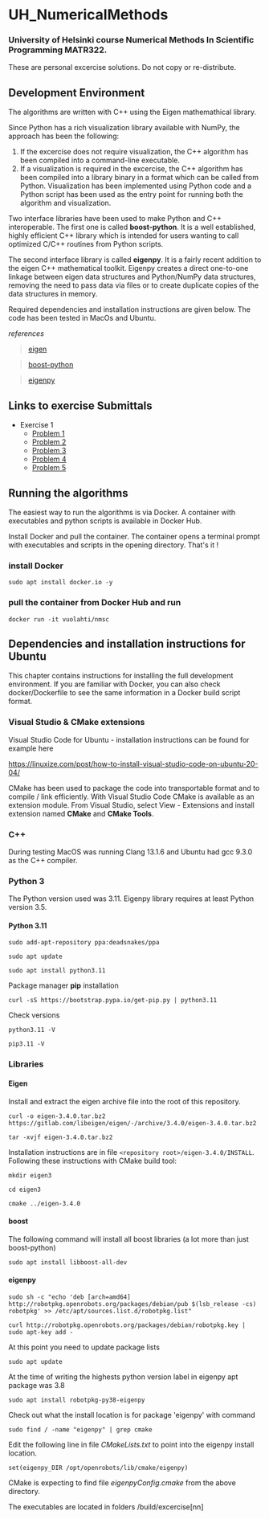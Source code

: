 # UH_NumericalMethods
### University of Helsinki course Numerical Methods In Scientific  Programming MATR322. 

These are personal excercise solutions. Do not copy or re-distribute.

## Development Environment
The algorithms are written with C++ using the Eigen mathemathical library. 

Since Python has a rich visualization library available with NumPy, the approach has been the following:

1. If the excercise does not require visualization, the C++ algorithm has been compiled into a command-line executable.
2. If a visualization is required in the excercise, the C++ algorithm has been compiled into a library binary in a format which can be called from Python. Visualization has been implemented using Python code and a Python script has been used as the entry point for running both the algorithm and visualization.

Two interface libraries have been used to make Python and C++ interoperable. The first one is called **boost-python**. It is a well established, highly efficient C++ library which is intended for users wanting to call optimized C/C++ routines from Python scripts. 

The second interface library is called **eigenpy**. It is a fairly recent addition to the eigen C++ mathematical toolkit. Eigenpy creates a direct one-to-one linkage between eigen data structures and Python/NumPy data structures, removing the need to pass data via files or to create duplicate copies of the data structures in memory.

Required dependencies and installation instructions are given below. The code has been tested in MacOs and Ubuntu.

*references*

>[eigen](https://eigen.tuxfamily.org/index.php?title=Main_Page)

>[boost-python](https://www.boost.org/doc/libs/1_83_0/libs/python/doc/html/index.html)

>[eigenpy](https://github.com/stack-of-tasks/eigenpy)

## Links to exercise Submittals

- Exercise 1 
  - [Problem 1](exercise01/exercise1_1.pdf) 
  - [Problem 2]()
  - [Problem 3](exercise01/exercise1_3.pdf)
  - [Problem 4]()
  - [Problem 5]()

## Running the algorithms

The easiest way to run the algorithms is via Docker. A container with executables and python scripts is available in Docker Hub. 

Install Docker and pull the container. The container opens a terminal prompt with executables and scripts in the opening directory. That's it !

### install Docker

`sudo apt install docker.io -y`

### pull the container from Docker Hub and run

`docker run -it vuolahti/nmsc`

## Dependencies and installation instructions for Ubuntu

This chapter contains instructions for installing the full development environment. If you are familiar with Docker, you can also check docker/Dockerfile to see the same information in a Docker build script format.

### Visual Studio & CMake extensions
Visual Studio Code for Ubuntu - installation instructions can be found for example here

https://linuxize.com/post/how-to-install-visual-studio-code-on-ubuntu-20-04/

CMake has been used to package the code into transportable format  and to compile / link efficiently. With Visual Studio Code CMake is available as an extension module. From Visual Studio, select View - Extensions and install extension named **CMake** and **CMake Tools**.  

### C++
During testing MacOS was running Clang 13.1.6 and Ubuntu had gcc 9.3.0 as the C++ compiler.

### Python 3
The Python version used was 3.11. Eigenpy library requires at least Python version 3.5.

#### Python 3.11
`sudo add-apt-repository ppa:deadsnakes/ppa`

`sudo apt update`

`sudo apt install python3.11`

Package manager **pip** installation

`curl -sS https://bootstrap.pypa.io/get-pip.py | python3.11`

Check versions

`python3.11 -V`

`pip3.11 -V`



### Libraries

#### Eigen

Install and extract the eigen archive file into the root of this repository. 

`curl -o eigen-3.4.0.tar.bz2 https://gitlab.com/libeigen/eigen/-/archive/3.4.0/eigen-3.4.0.tar.bz2`

`tar -xvjf eigen-3.4.0.tar.bz2`

Installation instructions are in file `<repository root>/eigen-3.4.0/INSTALL`. Following these instructions with CMake build tool:

`mkdir eigen3`

`cd eigen3`

`cmake ../eigen-3.4.0`

#### boost

The following command will install all boost libraries (a lot more than just boost-python)

`sudo apt install libboost-all-dev`

#### eigenpy

`sudo sh -c "echo 'deb [arch=amd64] http://robotpkg.openrobots.org/packages/debian/pub $(lsb_release -cs) robotpkg' >> /etc/apt/sources.list.d/robotpkg.list"`

`curl http://robotpkg.openrobots.org/packages/debian/robotpkg.key | sudo apt-key add -`

At this point you need to update package lists

`sudo apt update`

At the time of writing the highests python version label in eigenpy apt package was 3.8

`sudo apt install robotpkg-py38-eigenpy`

Check out what the install location is for package 'eigenpy' with command

`sudo find / -name "eigenpy" | grep cmake`

Edit the following line in file *CMakeLists.txt* to point into the eigenpy install location.

`set(eigenpy_DIR /opt/openrobots/lib/cmake/eigenpy)`

CMake is expecting to find file *eigenpyConfig.cmake* from the above directory.

The executables are located in folders /build/excercise[nn]

















